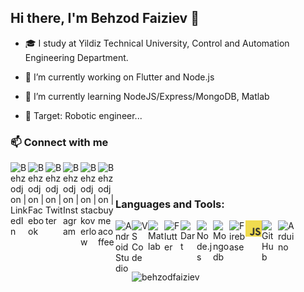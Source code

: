## Hi there, I'm Behzod Faiziev 👋

- 🎓 I study at Yildiz Technical University, Control and Automation Engineering Department.
- 🔭 I’m currently working on Flutter and Node.js
- 🌱 I’m currently learning NodeJS/Express/MongoDB, Matlab

- 📌 Target: Robotic engineer...

### 📫 Connect with me
[<img align="left" alt="Behzodjon | LinkedIn" width="28px" src="https://static.tildacdn.com/tild3662-3462-4466-b730-386233346239/linkedin.png" />](https://www.linkedin.com/in/behzod-faiziev/)

[<img align="left" alt="Behzodjon | Facebook" width="28px" src="https://images.vexels.com/media/users/3/137253/isolated/preview/90dd9f12fdd1eefb8c8976903944c026-facebook-icon-logo-by-vexels.png" />](https://www.facebook.com/behzod.faiziev/)

[<img align="left" alt="Behzodjon | Twitter" width="28px" src="https://www.vectorlogo.zone/logos/twitter/twitter-icon.svg" />](https://twitter.com/behzod_faiziev)

[<img align="left" alt="Behzodjon | Instagram" width="28px" src="https://pbs.twimg.com/media/DkeadI9XgAAGeWK.png" />](https://www.instagram.com/behzod.faiziev/)

[<img align="left" alt="Behzodjon | stackoverlow" width="28px" src="https://www.vectorlogo.zone/logos/stackoverflow/stackoverflow-icon.svg" />](https://stackoverflow.com/users/13357646/behzod-faiziev)

[<img align="left" alt="Behzodjon | buymeacoffee" width="28px" src="https://www.vectorlogo.zone/logos/buymeacoffee/buymeacoffee-icon.svg" />](https://buymeacoffee.com/behzodfaiziev)

<br />
<br />

### Languages and Tools:
<img align="left" alt="Android Studio" width="26px" src="https://i.ya-webdesign.com/images/android-studio-png.png" />
<img align="left" alt="VS Code" width="26px" src="https://www.vectorlogo.zone/logos/visualstudio_code/visualstudio_code-icon.svg" />
<img align="left" alt="Matlab" width="26px" src="https://www.mathworks.com/favicon.ico" />
<img align="left" alt="Flutter" width="26px" src="https://www.vectorlogo.zone/logos/flutterio/flutterio-icon.svg" />
<img align="left" alt="Dart" width="26px" src="https://www.vectorlogo.zone/logos/dartlang/dartlang-icon.svg" />
<img align="left" alt="Node.js" width="26px" src="https://nodejs.org/static/images/favicons/favicon.ico" />
<img align="left" alt="Mongodb" width="26px" src="https://www.mongodb.com/favicon.ico" />
<img align="left" alt="Firebase" width="26px" src="https://firebase.google.com/favicon.ico" />
<img align="left" alt="JavaScript" width="26px" src="https://raw.githubusercontent.com/github/explore/80688e429a7d4ef2fca1e82350fe8e3517d3494d/topics/javascript/javascript.png" /> 
<!-- <img align="left" alt="Git" width="26px" src="https://git-scm.com/favicon.ico" /> -->
<img align="left" alt="GitHub" width="26px" src="https://bitemycoin.com/wp-content/uploads/2018/06/GitHub-Logo.png" />
<img align="left" alt="Arduino" width="26px" src="https://www.arduino.cc/favicon.ico" />

<br />
<br />
<br />


<p>&ensp;<img align="left" src="https://github-readme-stats.vercel.app/api/top-langs/?username=behzodfaiziev&layout=compact&hide=html" alt="behzodfaiziev" /></p>
